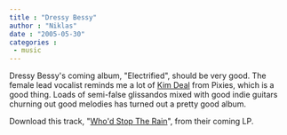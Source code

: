 ```yaml
---
title : "Dressy Bessy"
author : "Niklas"
date : "2005-05-30"
categories : 
 - music
---
```


Dressy Bessy's coming album, "Electrified", should be very good. The female lead vocalist reminds me a lot of [Kim Deal](http://www.allmusic.com/cg/amg.dll?p=amg&sql=11:2i68mps39f3o) from Pixies, which is a good thing. Loads of semi-false glissandos mixed with good indie guitars churning out good melodies has turned out a pretty good album.

Download this track, "[Who'd Stop The Rain](http://www.amazon.com/exec/obidos/ASIN/B0009SBX36/002-8411964-1204849)", from their coming LP.
